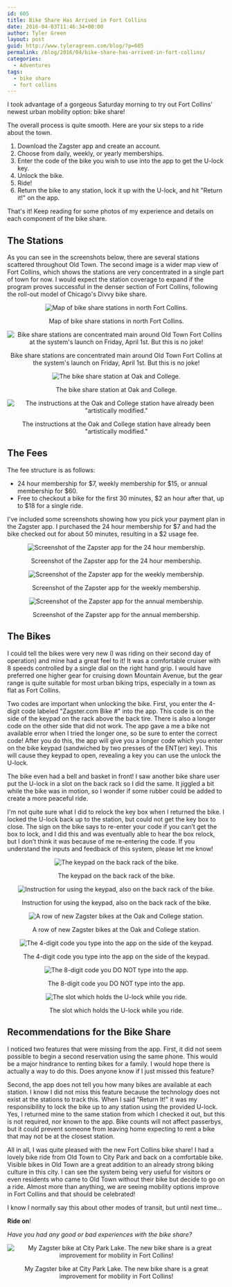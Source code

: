 ```yaml
---
id: 605
title: Bike Share Has Arrived in Fort Collins
date: 2016-04-03T11:46:34+00:00
author: Tyler Green
layout: post
guid: http://www.tyleragreen.com/blog/?p=605
permalink: /blog/2016/04/bike-share-has-arrived-in-fort-collins/
categories:
  - Adventures
tags:
  - bike share
  - fort collins
---
```

I took advantage of a gorgeous Saturday morning to try out Fort Collins' newest urban mobility option: bike share!

The overall process is quite smooth. Here are your six steps to a ride about the town.

  1. Download the Zagster app and create an account.
  2. Choose from daily, weekly, or yearly memberships.
  3. Enter the code of the bike you wish to use into the app to get the U-lock key.
  4. Unlock the bike.
  5. Ride!
  6. Return the bike to any station, lock it up with the U-lock, and hit "Return it!" on the app.

That's it! Keep reading for some photos of my experience and details on each component of the bike share.

## The Stations

As you can see in the screenshots below, there are several stations scattered throughout Old Town. The second image is a wider map view of Fort Collins, which shows the stations are very concentrated in a single part of town for now. I would expect the station coverage to expand if the program proves successful in the denser section of Fort Collins, following the roll-out model of Chicago's Divvy bike share.

<div style="text-align:center">
  <img src="/assets/img/2016-04-03/bikeshare_capture4.jpg" alt="Map of bike share stations in north Fort Collins." />
  
  <p class="wp-caption-text">
    Map of bike share stations in north Fort Collins.
  </p>
</div>

<div style="text-align:center">
  <img src="/assets/img/2016-04-03/bikeshare_capture5.jpg" alt="Bike share stations are concentrated main around Old Town Fort Collins at the system's launch on Friday, April 1st. But this is no joke!" />
  
  <p class="wp-caption-text">
    Bike share stations are concentrated main around Old Town Fort Collins at the system's launch on Friday, April 1st. But this is no joke!
  </p>
</div>

<div style="text-align:center">
  <img src="/assets/img/2016-04-03/bikeshare4.jpg" alt="The bike share station at Oak and College." />
  
  <p class="wp-caption-text">
    The bike share station at Oak and College.
  </p>
</div>

<div style="text-align:center">
  <img src="/assets/img/2016-04-03/bikeshare1.jpg" alt="The instructions at the Oak and College station have already been &quot;artistically modified.&quot;" />
  
  <p class="wp-caption-text">
    The instructions at the Oak and College station have already been "artistically modified."
  </p>
</div>

## The Fees

The fee structure is as follows:

  * 24 hour membership for $7, weekly membership for $15, or annual membership for $60.
  * Free to checkout a bike for the first 30 minutes, $2 an hour after that, up to $18 for a single ride.

I've included some screenshots showing how you pick your payment plan in the Zagster app. I purchased the 24 hour membership for $7 and had the bike checked out for about 50 minutes, resulting in a $2 usage fee.

<div style="text-align:center">
  <img src="/assets/img/2016-04-03/bikeshare_capture1.jpg" alt="Screenshot of the Zapster app for the 24 hour membership." />
  
  <p class="wp-caption-text">
    Screenshot of the Zapster app for the 24 hour membership.
  </p>
</div>

<div style="text-align:center">
  <img src="/assets/img/2016-04-03/bikeshare_capture3.jpg" alt="Screenshot of the Zapster app for the weekly membership." />
  
  <p class="wp-caption-text">
    Screenshot of the Zapster app for the weekly membership.
  </p>
</div>

<div style="text-align:center">
  <img src="/assets/img/2016-04-03/bikeshare_capture2.jpg" alt="Screenshot of the Zapster app for the annual membership." />
  
  <p class="wp-caption-text">
    Screenshot of the Zapster app for the annual membership.
  </p>
</div>

## The Bikes

I could tell the bikes were very new (I was riding on their second day of operation) and mine had a great feel to it! It was a comfortable cruiser with 8 speeds controlled by a single dial on the right hand grip. I would have preferred one higher gear for cruising down Mountain Avenue, but the gear range is quite suitable for most urban biking trips, especially in a town as flat as Fort Collins.

Two codes are important when unlocking the bike. First, you enter the 4-digit code labeled "Zagster.com Bike #" into the app. This code is on the side of the keypad on the rack above the back tire. There is also a longer code on the other side that did not work. The app gave a me a bike not available error when I tried the longer one, so be sure to enter the correct code! After you do this, the app will give you a longer code which you enter on the bike keypad (sandwiched by two presses of the ENT(er) key). This will cause they keypad to open, revealing a key you can use the unlock the U-lock.

The bike even had a bell and basket in front! I saw another bike share user put the U-lock in a slot on the back rack so I did the same. It jiggled a bit while the bike was in motion, so I wonder if some rubber could be added to create a more peaceful ride.

I'm not quite sure what I did to relock the key box when I returned the bike. I locked the U-lock back up to the station, but could not get the key box to close. The sign on the bike says to re-enter your code if you can&#8217;t get the box to lock, and I did this and was eventually able to hear the box relock, but I don&#8217;t think it was because of me re-entering the code. If you understand the inputs and feedback of this system, please let me know!

<div style="text-align:center">
  <img src="/assets/img/2016-04-03/bikeshare2.jpg" alt="The keypad on the back rack of the bike." />
  
  <p class="wp-caption-text">
    The keypad on the back rack of the bike.
  </p>
</div>

<div style="text-align:center">
  <img src="/assets/img/2016-04-03/bikeshare3.jpg" alt="Instruction for using the keypad, also on the back rack of the bike." />
  
  <p class="wp-caption-text">
    Instruction for using the keypad, also on the back rack of the bike.
  </p>
</div>

<div style="text-align:center">
  <img src="/assets/img/2016-04-03/bikeshare5.jpg" alt="A row of new Zagster bikes at the Oak and College station." />
  
  <p class="wp-caption-text">
    A row of new Zagster bikes at the Oak and College station.
  </p>
</div>

<div style="text-align:center">
  <img src="/assets/img/2016-04-03/bikeshare6.jpg" alt="The 4-digit code you type into the app on the side of the keypad." />
  
  <p class="wp-caption-text">
    The 4-digit code you type into the app on the side of the keypad.
  </p>
</div>

<div style="text-align:center">
  <img src="/assets/img/2016-04-03/bikeshare7.jpg" alt="The 8-digit code you DO NOT type into the app." />
  
  <p class="wp-caption-text">
    The 8-digit code you DO NOT type into the app.
  </p>
</div>

<div style="text-align:center">
  <img src="/assets/img/2016-04-03/bikeshare8.jpg" alt="The slot which holds the U-lock while you ride." />
  
  <p class="wp-caption-text">
    The slot which holds the U-lock while you ride.
  </p>
</div>

## Recommendations for the Bike Share

I noticed two features that were missing from the app. First, it did not seem possible to begin a second reservation using the same phone. This would be a major hindrance to renting bikes for a family. I would hope there is actually a way to do this. Does anyone know if I just missed this feature?

Second, the app does not tell you how many bikes are available at each station. I know I did not miss this feature because the technology does not exist at the stations to track this. When I said "Return It!" it was my responsibility to lock the bike up to any station using the provided U-lock. Yes, I returned mine to the same station from which I checked it out, but this is not required, nor known to the app. Bike counts will not affect passerbys, but it could prevent someone from leaving home expecting to rent a bike that may not be at the closest station.

All in all, I was quite pleased with the new Fort Collins bike share! I had a lovely bike ride from Old Town to City Park and back on a comfortable bike. Visible bikes in Old Town are a great addition to an already strong biking culture in this city. I can see the system being very useful for visitors or even residents who came to Old Town without their bike but decide to go on a ride. Almost more than anything, we are seeing mobility options improve in Fort Collins and that should be celebrated!

I know I normally say this about other modes of transit, but until next time&#8230;

**Ride on**!

_Have you had any good or bad experiences with the bike share?_

<div style="text-align:center">
  <img src="/assets/img/2016-04-03/bikeshare9.jpg" alt="My Zagster bike at City Park Lake. The new bike share is a great improvement for mobility in Fort Collins!" />
  
  <p class="wp-caption-text">
    My Zagster bike at City Park Lake. The new bike share is a great improvement for mobility in Fort Collins!
  </p>
</div>

